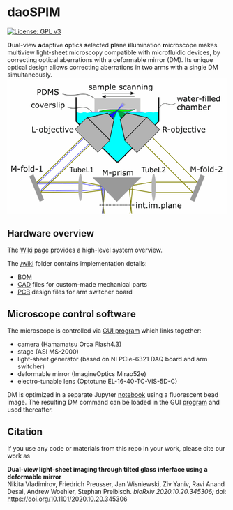 # daoSPIM
[![License: GPL v3](https://img.shields.io/badge/License-GPLv3-blue.svg)](https://www.gnu.org/licenses/gpl-3.0)

**D**ual-view **a**daptive **o**ptics **s**elected **p**lane **i**llumination **m**icroscope makes multiview light-sheet microscopy compatible with microfluidic devices, by correcting optical aberrations with a deformable mirror (DM). Its unique optical design allows correcting aberrations in two arms with a single DM simultaneously.
![Optical layout: chamber](/wiki/images/excitation-switching-w800.gif)

## Hardware overview
The [Wiki](https://github.com/nvladimus/daoSPIM/wiki/daoSPIM) page provides a high-level system overview. 

The [/wiki](./wiki) folder contains implementation details:
* [BOM](./wiki/BOM.xlsx)
* [CAD](./wiki/custom_parts_cad) files for custom-made mechanical parts
* [PCB](./wiki/arm_switcher) design files for arm switcher board

## Microscope control software
The microscope is controlled via [GUI program](./microscope_control) which links together:
- camera (Hamamatsu Orca Flash4.3)
- stage (ASI MS-2000)
- light-sheet generator (based on NI PCIe-6321 DAQ board and arm switcher)
- deformable mirror (ImagineOptics Mirao52e)
- electro-tunable lens (Optotune EL-16-40-TC-VIS-5D-C)

DM is optimized in a separate Jupyter [notebook](./dm_optimization/) using a fluorescent bead image. The resulting DM command can be loaded in the GUI  [program](./microscope_control) and used thereafter.

## Citation
If you use any code or materials from this repo in your work, please cite our work as

**Dual-view light-sheet imaging through tilted glass interface using a deformable mirror** \
Nikita Vladimirov, Friedrich Preusser, Jan Wisniewski, Ziv Yaniv, Ravi Anand Desai, Andrew Woehler, Stephan Preibisch. *bioRxiv 2020.10.20.345306;* doi: https://doi.org/10.1101/2020.10.20.345306
